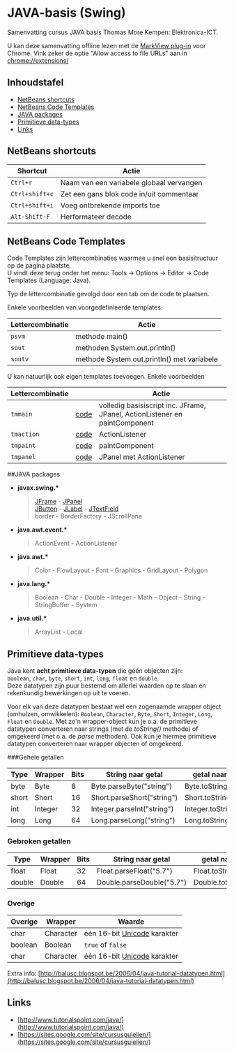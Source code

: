 JAVA-basis (Swing)
==========

Samenvatting cursus JAVA basis Thomas More Kempen: Elektronica-ICT.

U kan deze samenvatting offline lezen met de [MarkView plug-in](http://shaneweng.com/blog/view-markdown-file-with-markview/) voor Chrome. Vink zeker de optie "Allow access to file URLs" aan in [chrome://extensions/](chrome://extensions/)

## Inhoudstafel

- [NetBeans shortcuts](#netbeans-shortcuts)
- [NetBeans Code Templates](#netbeans-code-templates)
- [JAVA packages](#java-packages)
- [Primitieve data-types](#primitieve-data-types)
- [Links](#links)

## NetBeans shortcuts

| Shortcut        | Actie  |
| ------------- | -----|
| `Ctrl+r` | Naam van een variabele globaal vervangen |
| `Ctrl+shift+c` | Zet een gans blok code in/uit commentaar |
| `Ctrl+shift+i` | Voeg ontbrekende imports toe |
| `Alt-Shift-F` | Herformateer decode |

## NetBeans Code Templates

Code Templates zijn lettercombinaties waarmee u snel een basisitructuur op de pagina plaatste.   
U vindt deze terug onder het menu: Tools -> Options -> Editor -> Code Templates (Language: Java).  

Typ de lettercombinatie gevolgd door een tab om de code te plaatsen.

Enkele voorbeelden van voorgedefinieerde templates:

| Lettercombinatie | Actie  |
| ------------- | -----|
| `psvm` | methode main() |
| `sout` | methoden System.out.println() |
| `soutv` | methode System.out.println() met variabele |

U kan natuurlijk ook eigen templates toevoegen. Enkele voorbeelden

| Lettercombinatie |  | Actie  |
| ------------- | ----- | -----|
| `tmmain` | [code](codeTemplates/tmmain.md) | volledig basisiscript inc. JFrame, JPanel, ActionListener en paintComponent  |
| `tmaction` | [code](codeTemplates/custom.md#tmaction) | ActionListener |
| `tmpaint` | [code](codeTemplates/custom.md#tmpaint) | paintComponent |
| `tmpanel` | [code](codeTemplates/custom.md#tmpanel) | JPanel met ActionListener |

##JAVA packages

*   **javax.swing.\***

    > [JFrame](swing/JFrame.md) - [JPanel](swing/JPanel.md)   
    > [JButton](swing/JTextField.md) - [JLabel](swing/JLabel.md) - [JTextField](swing/JTextField.md)  
    > border - BorderFactory - JScrollPane 
*   **java.awt.event.\***

    >  ActionEvent - ActionListener
*   **java.awt.\***

    >  Color - FlowLayout - Font - Graphics - GridLayout - Polygon
*   **java.lang.\***

    >  Boolean - Char - Double - Integer - Math - Object - String - StringBuffer - System
*   **java.util.\***

    >  ArrayList - Local

## Primitieve data-types

Java kent **acht primitieve data-typen** die géén objecten zijn:  
`boolean`, `char`, `byte`, `short`, `int`, `long`, `float` en `double`.  
Deze datatypen zijn puur bestemd om allerlei waarden op te slaan en rekenkundig bewerkingen op uit te voeren.  

Voor elk van deze datatypen bestaat wel een zogenaamde wrapper object (omhulzen, omwikkelen): `Boolean`, `Character`, `Byte`, `Short`, `Integer`, `Long`, `Float` en `Double`. 
Met zo'n wrapper-object kun je o.a. de primitieve datatypen converteren naar strings (met de *toString()* methode) of omgekeerd (met o.a. de *parse* methoden). Ook kun je hiermee primitieve datatypen converteren naar wrapper objecten of omgekeerd.

###Gehele getallen

| Type |  Wrapper  |Bits | String naar getal| getal naar String |
| ------------- | -----|----------------- | -------------| ---- |
| byte |  Byte | 8 | Byte.parseByte("string") | Byte.toString(getal) |
| short | Short| 16 | Short.parseShort("string") | Short.toString(getal) | 
| int |Integer| 32 |  Integer.parseInt("string") | Integer.toString(getal) |
| long | Long|64 | Long.parseLong("string") | Long.toString(getal) | 

### Gebroken getallen

| Type |  Wrapper  |Bits | String naar getal| getal naar String |
| ------------- | -----|----------------- | -------------|  --- |
| float | Float| 32 | Float.parseFloat("5.7") | Float.toString(getal) |
| double | Double|  64 |  Double.parseDouble("5.7") | Double.toString(getal) |

### Overige

| Overige |  Wrapper  | Waarde |
| ------------- | -----| ------------- |
| char | Character |één 16-bit [Unicode](http://nl.wikipedia.org/wiki/Unicode) karakter | 
| boolean | Boolean|  `true` of `false` |
| char | Character|één 16-bit [Unicode](http://nl.wikipedia.org/wiki/Unicode) karakter |

Extra info: [http://balusc.blogspot.be/2006/04/java-tutorial-datatypen.html](http://balusc.blogspot.be/2006/04/java-tutorial-datatypen.html)


## Links

- [http://www.tutorialspoint.com/java/](http://www.tutorialspoint.com/java/)
- [https://sites.google.com/site/cursusguielien/](https://sites.google.com/site/cursusguielien/)

